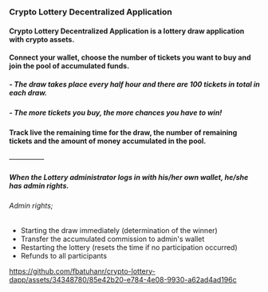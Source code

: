 ### Crypto Lottery Decentralized Application 

#### Crypto Lottery Decentralized Application is a lottery draw application with crypto assets.
#### Connect your wallet, choose the number of tickets you want to buy and join the pool of accumulated funds.
##### - The draw takes place every half hour and there are 100 tickets in total in each draw.
##### - The more tickets you buy, the more chances you have to win!
#### Track live the remaining time for the draw, the number of remaining tickets and the amount of money accumulated in the pool.

—————

##### When the Lottery administrator logs in with his/her own wallet, he/she has admin rights.
###### Admin rights;
- Starting the draw immediately (determination of the winner)
- Transfer the accumulated commission to admin's wallet
- Restarting the lottery (resets the time if no participation occurred)
- Refunds to all participants


https://github.com/fbatuhanr/crypto-lottery-dapp/assets/34348780/85e42b20-e784-4e08-9930-a62ad4ad196c
